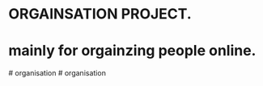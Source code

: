 # ORGAINSATION PROJECT.
# mainly for orgainzing people online.
#   o r g a n i s a t i o n  
 #   o r g a n i s a t i o n  
 